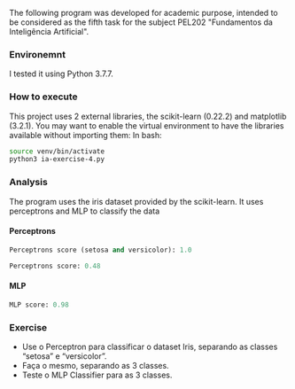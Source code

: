 The following program was developed for academic purpose, intended to be considered as the fifth task for the subject PEL202 "Fundamentos da Inteligência Artificial".

### Environemnt
I tested it using Python 3.7.7.

### How to execute
This project uses 2 external libraries, the scikit-learn (0.22.2) and matplotlib (3.2.1). You may want to enable the virtual environment to have the libraries available without importing them:
In bash:
```bash
source venv/bin/activate
python3 ia-exercise-4.py
```

### Analysis
The program uses the iris dataset provided by the scikit-learn. It uses perceptrons and MLP to classify the data

#### Perceptrons 
```python
Perceptrons score (setosa and versicolor): 1.0
```

```python
Perceptrons score: 0.48
```

#### MLP
```python
MLP score: 0.98
```
### Exercise
- Use o Perceptron para classificar o dataset Iris, separando as classes “setosa” e “versicolor”.
- Faça o mesmo, separando as 3 classes.
- Teste o MLP Classifier para as 3 classes.
